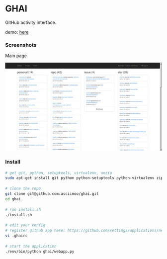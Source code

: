 GHAI
====

GitHub activity interface.


demo: [here](http://ghai.0x2a.tk/)


### Screenshots

Main page

![Main page](doc/images/main_interface.png)


### Install

```bash
# get git, python, setuptools, virtualenv, unzip
sudo apt-get install git python python-setuptools python-virtualenv zip

# clone the repo
git clone git@github.com:asciimoo/ghai.git
cd ghai

# run install.sh
./install.sh

# edit your config
# register github app here: https://github.com/settings/applications/new (set callback url to http://your.domain/callback)
vi .ghairc

# start the application
./env/bin/python ghai/webapp.py
```
